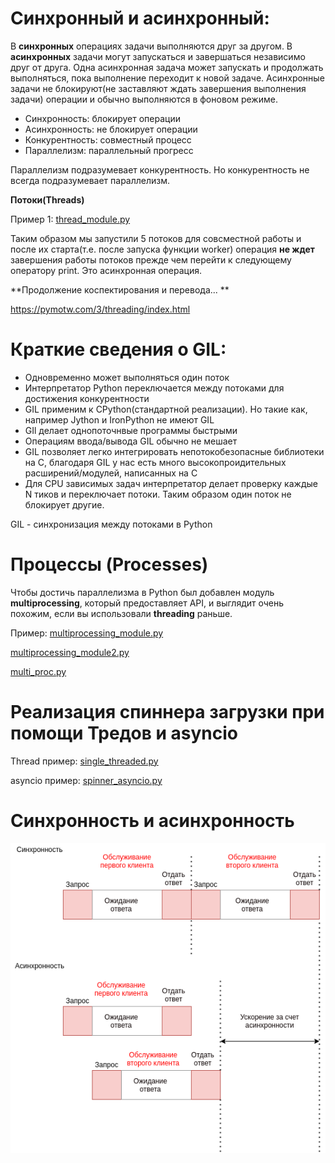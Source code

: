 # Синхронный и асинхронный:

В **синхронных** операциях задачи выполняются друг за другом. В **асинхронных** задачи могут
запускаться и завершаться независимо друг от друга. Одна асинхронная задача может запускать и продолжать выполняться, 
пока выполнение переходит к новой задаче. Асинхронные задачи не блокируют(не заставляют ждать завершения выполнения задачи) 
операции и обычно выполняются в фоновом режиме.

 
 * Синхронность: блокирует операции
 * Асинхронность: не блокирует операции
 * Конкурентность: совместный процесс
 * Параллелизм: параллельный прогресс
 
 
Параллелизм подразумевает конкурентность. Но конкурентность не всегда подразумевает параллелизм.


**Потоки(Threads)**

Пример 1: [thread_module.py](thread_module.py)

Таким образом мы запустили 5 потоков для совсместной работы и после их старта(т.е. после запуска функции worker) 
операция **не ждет** завершения работы потоков прежде чем перейти к следующему оператору print. Это асинхронная операция.

**Продолжение коспектирования и перевода... **

https://pymotw.com/3/threading/index.html



# Краткие сведения о **GIL**:

* Одновременно может выполняться один поток
* Интерпретатор Python переключается между потоками для достижения конкурентности
* GIL применим к CPython(стандартной реализации). Но такие как, например Jython и IronPython не имеют GIL
* GIl делает однопоточнвые программы быстрыми
* Операциям ввода/вывода GIL обычно не мешает
* GIL позволяет легко интегрировать непотокобезопасные библиотеки на C, благодаря GIL у нас есть
много высокопроидительных расширений/модулей, написанных на C
* Для CPU зависимых задач интерпретатор делает проверку каждые N тиков и переключает потоки.
Таким образом один поток не блокирует другие.

GIL - синхронизация между потоками в Python


# Процессы (Processes)

Чтобы достичь параллелизма в Python был добавлен модуль **multiprocessing**, который предоставляет API, и выглядит очень похожим,
если вы использовали **threading** раньше.

Пример: [multiprocessing_module.py](multiprocessing_module.py)

[multiprocessing_module2.py](multiprocessing_module2.py)

[multi_proc.py](multi_proc.py)


# Реализация спиннера загрузки при помощи Тредов и asyncio

Thread пример: [single_threaded.py](single_threaded.py)

asyncio пример: [spinner_asyncio.py](spinner_asyncio.py)


# Синхронность и асинхронность

![async_sync.png](async_sync.png)
